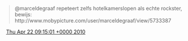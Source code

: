 > @marceldegraaf repeteert zelfs hotelkamerslopen als echte rockster, bewijs: http://www\.mobypicture\.com/user/marceldegraaf/view/5733387

<img src="../../media/tweet.ico" width="12" /> [Thu Apr 22 09:15:01 +0000 2010](https://twitter.com/DromerDenker/status/12629031861)